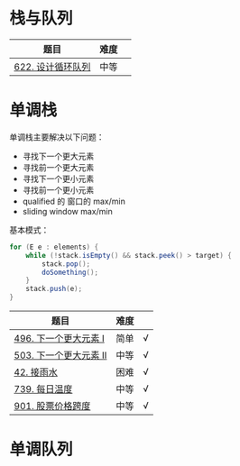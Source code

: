 # 栈与队列

|题目|难度||
|---|---|---|
|[622. 设计循环队列](https://leetcode-cn.com/problems/design-circular-queue/)|中等

# 单调栈

单调栈主要解决以下问题：

- 寻找下一个更大元素
- 寻找前一个更大元素
- 寻找下一个更小元素
- 寻找前一个更小元素
- qualified 的 窗口的 max/min
- sliding window max/min

基本模式：

``` java
for (E e : elements) {
    while (!stack.isEmpty() && stack.peek() > target) {
        stack.pop();
        doSomething();
    }
    stack.push(e);
}
```

|题目|难度||
|---|---|---|
|[496. 下一个更大元素 I](https://leetcode-cn.com/problems/next-greater-element-i/)|简单|√|
|[503. 下一个更大元素 II](https://leetcode-cn.com/problems/next-greater-element-ii/)|中等|√|
|[42. 接雨水](https://leetcode-cn.com/problems/trapping-rain-water/)|困难|√|
|[739. 每日温度](https://leetcode-cn.com/problems/daily-temperatures/)|中等|√|
|[901. 股票价格跨度](https://leetcode-cn.com/problems/online-stock-span/)|中等|√|

# 单调队列
